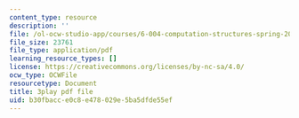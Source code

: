 ```yaml
---
content_type: resource
description: ''
file: /ol-ocw-studio-app/courses/6-004-computation-structures-spring-2017/b30fbacce0c8e478029e5ba5dfde55ef_zvQPV1j7SSU.pdf
file_size: 23761
file_type: application/pdf
learning_resource_types: []
license: https://creativecommons.org/licenses/by-nc-sa/4.0/
ocw_type: OCWFile
resourcetype: Document
title: 3play pdf file
uid: b30fbacc-e0c8-e478-029e-5ba5dfde55ef
---
```

